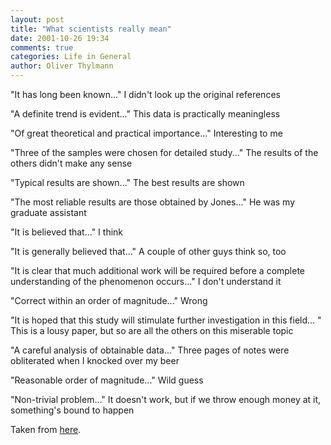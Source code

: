 ```yaml
---
layout: post
title: "What scientists really mean"
date: 2001-10-26 19:34
comments: true
categories: Life in General
author: Oliver Thylmann
---
```



&quot;It has long been known...&quot; 
I didn't look up the original references 

&quot;A definite trend is evident...&quot; 
This data is practically meaningless 

&quot;Of great theoretical and practical importance...&quot; 
Interesting to me 

&quot;Three of the samples were chosen for detailed study...&quot; 
The results of the others didn't make any sense 

&quot;Typical results are shown...&quot; 
The best results are shown 

&quot;The most reliable results are those obtained by Jones...&quot; 
He was my graduate assistant 

&quot;It is believed that...&quot; 
I think 

&quot;It is generally believed that...&quot; 
A couple of other guys think so, too 

&quot;It is clear that much additional work will be required before a complete understanding of the phenomenon occurs...&quot; 
I don't understand it 

&quot;Correct within an order of magnitude...&quot; 
Wrong 

&quot;It is hoped that this study will stimulate further investigation in this field... &quot;
This is a lousy paper, but so are all the others on this miserable topic 

&quot;A careful analysis of obtainable data...&quot; 
Three pages of notes were obliterated when I knocked over my beer 

&quot;Reasonable order of magnitude...&quot; 
Wild guess 

&quot;Non-trivial problem...&quot; 
It doesn't work, but if we throw enough money at it, something's bound to happen 


Taken from [here](http://www.chem.arizona.edu/~kellerp/rest/rest.htm).



